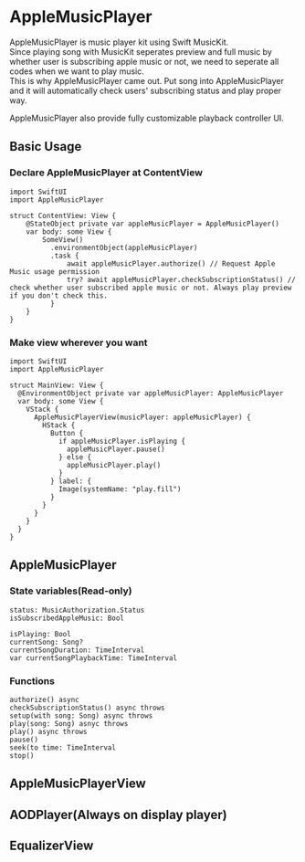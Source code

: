 # AppleMusicPlayer    
AppleMusicPlayer is music player kit using Swift MusicKit.    
Since playing song with MusicKit seperates preview and full music by whether user is subscribing apple music or not, we need to seperate all codes when we want to play music.    
This is why AppleMusicPlayer came out. Put song into AppleMusicPlayer and it will automatically check users' subscribing status and play proper way.    

AppleMusicPlayer also provide fully customizable playback controller UI.    
## Basic Usage
### Declare AppleMusicPlayer at ContentView
```
import SwiftUI
import AppleMusicPlayer

struct ContentView: View {
    @StateObject private var appleMusicPlayer = AppleMusicPlayer()
    var body: some View {
        SomeView()
          .environmentObject(appleMusicPlayer)
          .task {
              await appleMusicPlayer.authorize() // Request Apple Music usage permission
              try? await appleMusicPlayer.checkSubscriptionStatus() // check whether user subscribed apple music or not. Always play preview if you don't check this.
          }
    }
}
```
### Make view wherever you want
```
import SwiftUI
import AppleMusicPlayer

struct MainView: View {
  @EnvironmentObject private var appleMusicPlayer: AppleMusicPlayer
  var body: some View {
    VStack {
      AppleMusicPlayerView(musicPlayer: appleMusicPlayer) {
        HStack {
          Button {
            if appleMusicPlayer.isPlaying {
              appleMusicPlayer.pause()
            } else {
              appleMusicPlayer.play()
            }
          } label: {
            Image(systemName: "play.fill")
          }
        }
      }
    }
  }
}
```

## AppleMusicPlayer    
### State variables(Read-only)    
```
status: MusicAuthorization.Status
isSubscribedAppleMusic: Bool

isPlaying: Bool
currentSong: Song?
currentSongDuration: TimeInterval
var currentSongPlaybackTime: TimeInterval
```
### Functions
```
authorize() async
checkSubscriptionStatus() async throws
setup(with song: Song) async throws
play(song: Song) asnyc throws
play() async throws
pause()
seek(to time: TimeInterval
stop()
```
## AppleMusicPlayerView
## AODPlayer(Always on display player)
## EqualizerView
